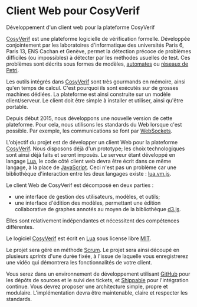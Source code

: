 Client Web pour CosyVerif
=========================

Développement d'un client web pour la plateforme CosyVerif

[CosyVerif](http://cosyverif.org) est une plateforme logicielle de vérification
formelle. Développée conjointement par les laboratoires d'informatique des
universités Paris 6, Paris 13, ENS Cachan et Genève, permet la détection précoce
de problèmes difficiles (ou impossibles) à détecter par les méthodes usuelles de
test. Ces problèmes sont décrits sous formes de modèles,
[automates](https://fr.wikipedia.org/wiki/Automate) ou
[réseaux de Petri](https://fr.wikipedia.org/wiki/R%C3%A9seau_de_Petri).

Les outils intégrés dans [CosyVerif](http://cosyverif.org) sont très gourmands
en mémoire, ainsi qu'en temps de calcul. C'est pourquoi ils sont exécutés sur
de grosses machines dédiées. La plateforme est ainsi construite sur un modèle
client/serveur. Le client doit être simple à installer et utiliser, ainsi
qu'être portable.

Depuis début 2015, nous développons une nouvelle version de cette plateforme.
Pour cela, nous utilisons les standards du Web lorsque c'est possible. Par
exemple, les communications se font par
[WebSockets](https://www.websocket.org/).

L’objectif du projet est de développer un client Web pour la plateforme
[CosyVerif](http://cosyverif.org). Nous disposons déjà d'un prototype; les
choix technologiques sont ainsi déjà faits et seront imposés. Le serveur
étant développé en langage [Lua](http://www.lua.org/), le code côté client web
devra être écrit dans ce même langage, à la place de
[JavaScript](https://fr.wikipedia.org/wiki/JavaScript). Ceci n'est pas un
problème car une bibliothèque d'interaction entre les deux langages existe :
[lua.vm.js](https://kripken.github.io/lua.vm.js/lua.vm.js.html).

Le client Web de CosyVerif est décomposé en deux parties :

* une interface de gestion des utilisateurs, modèles, et outils;
* une interface d'édition des modèles, permettant une édition collaborative
  de graphes annotés au moyen de la bibliothèque [d3.js](http://d3js.org/).

Elles sont relativement indépendantes et nécessitent des compétences
différentes.

Le logiciel [CosyVerif](http://cosyverif.org) est écrit en
[Lua](ttp://www.lua.org/) sous license libre
[MIT](https://fr.wikipedia.org/wiki/Licence_MIT).

Le projet sera géré en méthode [Scrum](https://www.scrum.org/). Le projet sera
ainsi découpé en plusieurs *sprints* d'une durée fixée, à l'issue de laquelle
vous enregistrerez une vidéo qui démontrera les fonctionnalités de votre client.

Vous serez dans un environnement de développement utilisant
[GitHub](https://github.com/) pour les dépôts de sources et le suivi des
tickets, et [Shippable](https://app.shippable.com/) pour l'intégration continue.
Vous devrez proposer une architecture simple, propre et modulaire.
L'implémentation devra être maintenable, claire et respecter les standards.
